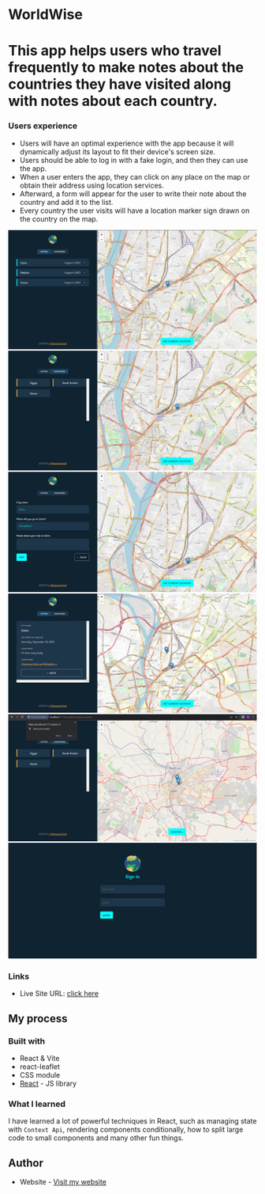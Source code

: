 # WorldWise

# This app helps users who travel frequently to make notes about the countries they have visited along with notes about each country.

### Users experience

- Users will have an optimal experience with the app because it will dynamically adjust its layout to fit their device's screen size.
- Users should be able to log in with a fake login, and then they can use the app.
- When a user enters the app, they can click on any place on the map or obtain their address using location services.
- Afterward, a form will appear for the user to write their note about the country and add it to the list.
- Every country the user visits will have a location marker sign drawn on the country on the map.

![](./screen1.png)
![](./screen2.png)
![](./screen3.png)
![](./screen4.png)
![](./screen5.png)
![](./screen6.png)

### Links

- Live Site URL: [click here](https://mohamedate.github.io/worldwise/)

## My process

### Built with

- React & Vite
- react-leaflet
- CSS module
- [React](https://reactjs.org/) - JS library

### What I learned

I have learned a lot of powerful techniques in React, such as managing state with `Context Api`, rendering components conditionally, how to split large code to small components
and many other fun things.

## Author

- Website - [Visit my website](https://mohamedate.github.io/Mohamed_Atef/)
